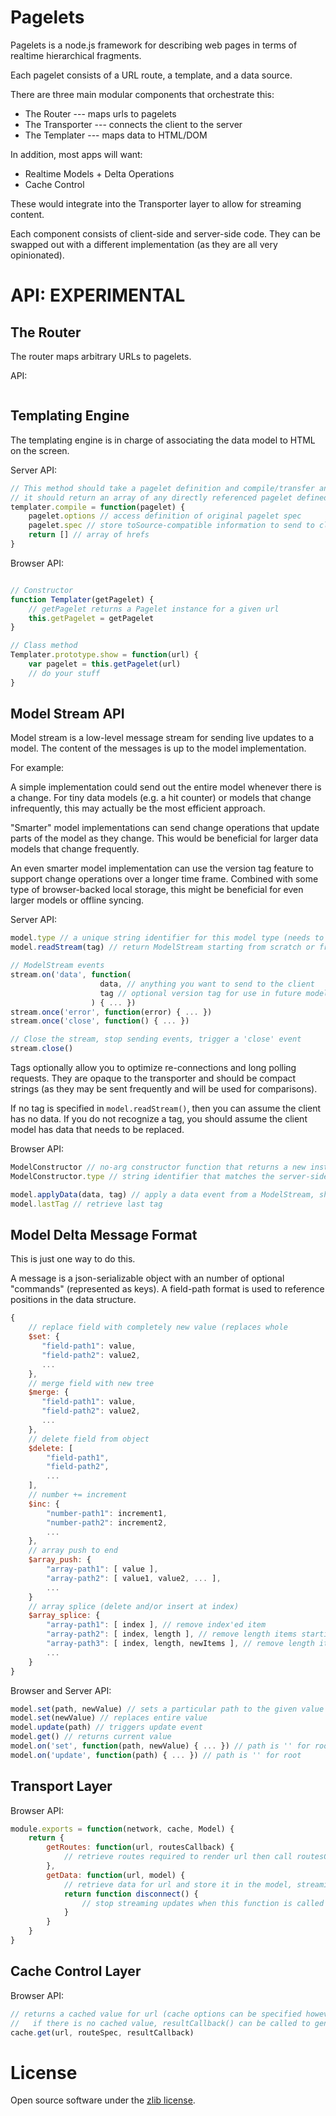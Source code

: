 Pagelets
==============

Pagelets is a node.js framework for describing web pages in terms of realtime hierarchical fragments.

Each pagelet consists of a URL route, a template, and a data source.

There are three main modular components that orchestrate this:

* The Router --- maps urls to pagelets
* The Transporter --- connects the client to the server
* The Templater --- maps data to HTML/DOM

In addition, most apps will want:
* Realtime Models + Delta Operations
* Cache Control

These would integrate into the Transporter layer to allow for streaming content.

Each component consists of client-side and server-side code. They can be swapped out with a different implementation
(as they are all very opinionated).


API: EXPERIMENTAL
================

The Router
----------
The router maps arbitrary URLs to pagelets.

API:
```js

```


Templating Engine
-----------------
The templating engine is in charge of associating the data model to HTML on the screen.

Server API:
```js
// This method should take a pagelet definition and compile/transfer and template information needed by the client API
// it should return an array of any directly referenced pagelet defined in this pagelet
templater.compile = function(pagelet) {
    pagelet.options // access definition of original pagelet spec
    pagelet.spec // store toSource-compatible information to send to client for pagelet spec
    return [] // array of hrefs
}
```

Browser API:
```js

// Constructor
function Templater(getPagelet) {
    // getPagelet returns a Pagelet instance for a given url
    this.getPagelet = getPagelet
}

// Class method
Templater.prototype.show = function(url) {
    var pagelet = this.getPagelet(url)
    // do your stuff
}
```


Model Stream API
----------------

Model stream is a low-level message stream for sending live updates to a model. The content of the messages is up to the
model implementation.

For example:

A simple implementation could send out the entire model whenever there is a change. For tiny data models (e.g. a hit
counter) or models that change infrequently, this may actually be the most efficient approach.

"Smarter" model implementations can send change operations that update parts of the model as they change. This
would be beneficial for larger data models that change frequently.

An even smarter model implementation can use the version tag feature to support change operations over a longer time
frame. Combined with some type of browser-backed local storage, this might be beneficial for even larger models or
offline syncing.

Server API:
```js
model.type // a unique string identifier for this model type (needs to match browser API)
model.readStream(tag) // return ModelStream starting from scratch or from a given version tag

// ModelStream events
stream.on('data', function(
                    data, // anything you want to send to the client
                    tag // optional version tag for use in future model.readStream calls
                  ) { ... })
stream.once('error', function(error) { ... })
stream.once('close', function() { ... })

// Close the stream, stop sending events, trigger a 'close' event
stream.close()
```

Tags optionally allow you to optimize re-connections and long polling requests. They are opaque to the transporter and
should be compact strings (as they may be sent frequently and will be used for comparisons).

If no tag is specified in `model.readStream()`, then you can assume the client has no data. If you do not recognize a
tag, you should assume the client model has data that needs to be replaced.

Browser API:
```js
ModelConstructor // no-arg constructor function that returns a new instance of the model
ModelConstructor.type // string identifier that matches the server-side

model.applyData(data, tag) // apply a data event from a ModelStream, should assign tag to this.lastTag
model.lastTag // retrieve last tag
```

Model Delta Message Format
--------------------------
This is just one way to do this.

A message is a json-serializable object with an number of optional "commands" (represented as keys). A field-path format
is used to reference positions in the data structure.

```js
{
    // replace field with completely new value (replaces whole
    $set: {
       "field-path1": value,
       "field-path2": value2,
       ...
    },
    // merge field with new tree
    $merge: {
       "field-path1": value,
       "field-path2": value2,
       ...
    },
    // delete field from object
    $delete: [
        "field-path1",
        "field-path2",
        ...
    ],
    // number += increment
    $inc: {
        "number-path1": increment1,
        "number-path2": increment2,
        ...
    },
    // array push to end
    $array_push: {
        "array-path1": [ value ],
        "array-path2": [ value1, value2, ... ],
        ...
    }
    // array splice (delete and/or insert at index)
    $array_splice: {
        "array-path1": [ index ], // remove index'ed item
        "array-path2": [ index, length ], // remove length items starting at index
        "array-path3": [ index, length, newItems ], // remove length items starting at index and insert newItems
        ...
    }
}
```




Browser and Server API:
```js
model.set(path, newValue) // sets a particular path to the given value
model.set(newValue) // replaces entire value
model.update(path) // triggers update event
model.get() // returns current value
model.on('set', function(path, newValue) { ... }) // path is '' for root
model.on('update', function(path) { ... }) // path is '' for root

```

Transport Layer
---------------

Browser API:
```js
module.exports = function(network, cache, Model) {
    return {
        getRoutes: function(url, routesCallback) {
            // retrieve routes required to render url then call routesCallback(error, routes)
        },
        getData: function(url, model) {
            // retrieve data for url and store it in the model, streaming updates if supported
            return function disconnect() {
                // stop streaming updates when this function is called
            }
        }
    }
}
```



Cache Control Layer
-------------------


Browser API:
```js
// returns a cached value for url (cache options can be specified however you like in routeSpec)
//   if there is no cached value, resultCallback() can be called to generate the value
cache.get(url, routeSpec, resultCallback)
```




License
=======
Open source software under the [zlib license](LICENSE).